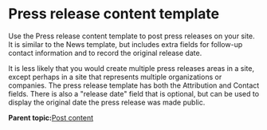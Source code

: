 # Press release content template 

Use the Press release content template to post press releases on your site. It is similar to the News template, but includes extra fields for follow-up contact information and to record the original release date.

It is less likely that you would create multiple press releases areas in a site, except perhaps in a site that represents multiple organizations or companies. The press release template has both the Attribution and Contact fields. There is also a "release date" field that is optional, but can be used to display the original date the press release was made public.

**Parent topic:**[Post content ](../ctc/ctc_arch_contypes_post.md)

